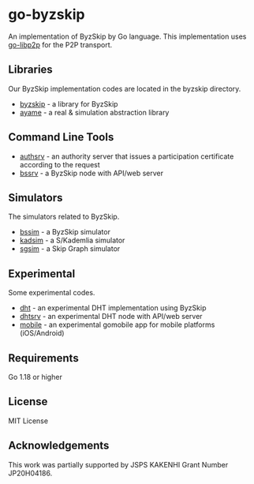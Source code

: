 # go-byzskip
An implementation of ByzSkip by Go language.
This implementation uses [go-libp2p](https://github.com/libp2p/go-libp2p) for the P2P transport.

## Libraries

Our ByzSkip implementation codes are located in the byzskip directory.

* [byzskip](byzskip) - a library for ByzSkip 
* [ayame](byzskip) - a real & simulation abstraction library

## Command Line Tools

* [authsrv](cmd/authsrv) - an authority server that issues a participation certificate according to the request
* [bssrv](cmd/bssrv) - a ByzSkip node with API/web server

## Simulators

The simulators related to ByzSkip.

* [bssim](simulators/bssim) - a ByzSkip simulator
* [kadsim](simulators/kadsim) - a S/Kademlia simulator
* [sgsim](simulators/sgsim) - a Skip Graph simulator

## Experimental

Some experimental codes.

* [dht](dht) - an experimental DHT implementation using ByzSkip
* [dhtsrv](cmd/dhtsrv) - an experimental DHT node with API/web server
* [mobile](mobile) - an experimental gomobile app for mobile platforms (iOS/Android)

## Requirements

Go 1.18 or higher

## License

MIT License

## Acknowledgements

This work was partially supported by JSPS KAKENHI Grant Number JP20H04186.